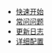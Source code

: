 - [快速开始](zh-cn/_navbar/get-started/quick-start.md)
- [常问问题](zh-cn/_navbar/get-started/faq.md)
- [更新日志](zh-cn/_navbar/get-started/change-log.md)
- [详细配置](zh-cn/_navbar/get-started/configuration.md)
